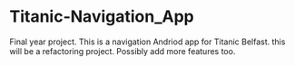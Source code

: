 Titanic-Navigation_App
======================

Final year project. This is a navigation Andriod app for Titanic Belfast. this
will be a refactoring project. Possibly add more features too.
